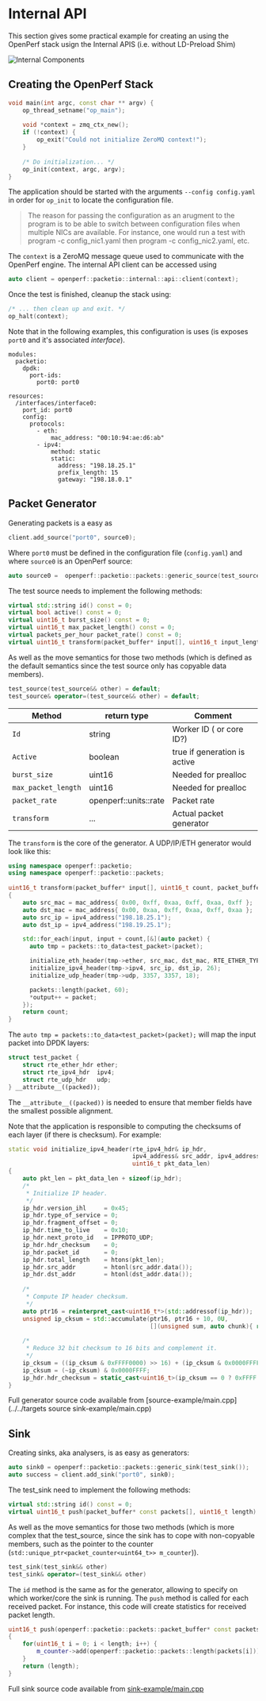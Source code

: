 
# Internal API 

This section gives some practical example for creating an using the OpenPerf stack usign the Internal APIS (i.e. without LD-Preload Shim)

![Internal Components](../images/internal-api.png)

## Creating the OpenPerf Stack

```C++	
void main(int argc, const char ** argv) {
	op_thread_setname("op_main");
	
	void *context = zmq_ctx_new();
	if (!context) {
	    op_exit("Could not initialize ZeroMQ context!");
	}
	
	/* Do initialization... */
	op_init(context, argc, argv);
}
```

The application should be started with the arguments `--config config.yaml` in order for `op_init` to locate the configuration file. 

> The reason for passing the configuration as an arugment to the program is to be able to switch between configuration files when multiple NICs are available. For instance, one would run a test with program -c config_nic1.yaml then program -c config_nic2.yaml, etc.

The `context` is a ZeroMQ message queue used to communicate with the OpenPerf engine. The internal API client can be accessed using

```C++	
auto client = openperf::packetio::internal::api::client(context);
```

Once the test is finished, cleanup the stack using:

```C++	
/* ... then clean up and exit. */
op_halt(context);
```

Note that in the following examples, this configuration is uses (is exposes `port0` and it's associated _interface_).

```
modules:
  packetio:
    dpdk:
      port-ids:
        port0: port0

resources:
  /interfaces/interface0:
    port_id: port0
    config:
      protocols:
        - eth:
            mac_address: "00:10:94:ae:d6:ab"
        - ipv4:
            method: static
            static:
              address: "198.18.25.1"
              prefix_length: 15
              gateway: "198.18.0.1"
```

## Packet Generator

Generating packets is a easy as 

```C++	
client.add_source("port0", source0);
```
	
Where `port0` must be defined in the configuration file (`config.yaml`) and where `source0` is an OpenPerf source:

```C++	
auto source0 = 	openperf::packetio::packets::generic_source(test_source());
```

The test source needs to implement the following methods:
	
```C++	
virtual std::string id() const = 0;
virtual bool active() const = 0;
virtual uint16_t burst_size() const = 0;
virtual uint16_t max_packet_length() const = 0;
virtual packets_per_hour packet_rate() const = 0;
virtual uint16_t transform(packet_buffer* input[], uint16_t input_length, packet_buffer* output[]) = 0;
```

As well as the move semantics for those two methods (which is defined as the default semantics since the test source only has copyable data members).

```C++
test_source(test_source&& other) = default;
test_source& operator=(test_source&& other) = default;
```

Method | return type | Comment 
----- | ---- | ---
`Id` | string | Worker ID ( or core ID?)
`Active` | boolean | true if generation is active 
`burst_size` | uint16 | Needed for prealloc
`max_packet_length` | uint16 | Needed for prealloc
`packet_rate` | openperf::units::rate | Packet rate
`transform` | ... | Actual packet generator

The `transform` is the core of the generator. A UDP/IP/ETH generator would look like this:

```C++	
using namespace openperf::packetio;
using namespace openperf::packetio::packets;
	
uint16_t transform(packet_buffer* input[], uint16_t count, packet_buffer* output[])
{
    auto src_mac = mac_address{ 0x00, 0xff, 0xaa, 0xff, 0xaa, 0xff };
    auto dst_mac = mac_address{ 0x00, 0xaa, 0xff, 0xaa, 0xff, 0xaa };
    auto src_ip = ipv4_address("198.18.25.1");
    auto dst_ip = ipv4_address("198.19.25.1");

	std::for_each(input, input + count,[&](auto packet) {
      auto tmp = packets::to_data<test_packet>(packet);

      initialize_eth_header(tmp->ether, src_mac, dst_mac, RTE_ETHER_TYPE_IPV4);
      initialize_ipv4_header(tmp->ipv4, src_ip, dst_ip, 26);
      initialize_udp_header(tmp->udp, 3357, 3357, 18);

      packets::length(packet, 60);
      *output++ = packet;
    });
    return count;
}
```

The `auto tmp = packets::to_data<test_packet>(packet);` will map the input packet into DPDK layers:

```C++	
struct test_packet {
    struct rte_ether_hdr ether;
    struct rte_ipv4_hdr  ipv4;
    struct rte_udp_hdr   udp;
} __attribute__((packed));
```

The `__attribute__((packed))` is needed to ensure that member fields have the smallest possible alignment.

Note that the application is responsible to computing the checksums of each layer (if there is checksum). For example:

```C++	
static void initialize_ipv4_header(rte_ipv4_hdr& ip_hdr,
                                   ipv4_address& src_addr, ipv4_address& dst_addr,
                                   uint16_t pkt_data_len)
{
    auto pkt_len = pkt_data_len + sizeof(ip_hdr);
    /*
     * Initialize IP header.
     */
    ip_hdr.version_ihl     = 0x45;
    ip_hdr.type_of_service = 0;
    ip_hdr.fragment_offset = 0;
    ip_hdr.time_to_live    = 0x10;
    ip_hdr.next_proto_id   = IPPROTO_UDP;
    ip_hdr.hdr_checksum    = 0;
    ip_hdr.packet_id       = 0;
    ip_hdr.total_length    = htons(pkt_len);
    ip_hdr.src_addr        = htonl(src_addr.data());
    ip_hdr.dst_addr        = htonl(dst_addr.data());
	
    /*
     * Compute IP header checksum.
     */
    auto ptr16 = reinterpret_cast<uint16_t*>(std::addressof(ip_hdr));
    unsigned ip_cksum = std::accumulate(ptr16, ptr16 + 10, 0U,
                                        [](unsigned sum, auto chunk){ return (sum + chunk); });
	
    /*
     * Reduce 32 bit checksum to 16 bits and complement it.
     */
    ip_cksum = ((ip_cksum & 0xFFFF0000) >> 16) + (ip_cksum & 0x0000FFFF);
    ip_cksum = (~ip_cksum) & 0x0000FFFF;
    ip_hdr.hdr_checksum = static_cast<uint16_t>(ip_cksum == 0 ? 0xFFFF : ip_cksum);
}
```

Full generator source code available from [source-example/main.cpp](../../targets source sink-example/main.cpp)

## Sink

Creating sinks, aka analysers, is as easy as generators:

```C++	
auto sink0 = openperf::packetio::packets::generic_sink(test_sink());
auto success = client.add_sink("port0", sink0);
```
    
The test_sink need to implement the following methods:

```C++	
virtual std::string id() const = 0;
virtual uint16_t push(packet_buffer* const packets[], uint16_t length) = 0;
```

As well as the move semantics for those two methods (which is more complex that the test_source, since the sink has to cope with non-copyable members, such as the pointer to the counter (`std::unique_ptr<packet_counter<uint64_t>> m_counter`)).


```C++
test_sink(test_sink&& other)
test_sink& operator=(test_sink&& other)
```


The `id` method is the same as for the generator, allowing to specify on which worker/core the sink is running. The `push` method is called for each received packet. For instance, this code will create statistics for received packet length.

```C++	
uint16_t push(openperf::packetio::packets::packet_buffer* const packets[], uint16_t length) const
{
    for(uint16_t i = 0; i < length; i++) {
        m_counter->add(openperf::packetio::packets::length(packets[i]));
    }
    return (length);
}
```

Full sink source code available from [sink-example/main.cpp](../../targets/sink-example/main.cpp)
